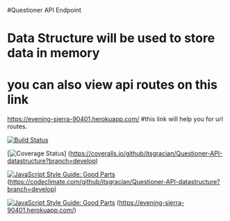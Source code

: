 #Questioner API Endpoint


# Data Structure will be used to store data in memory

# you can also view api routes on this link
https://evening-sierra-90401.herokuapp.com/
#this link will help you for url routes.

[![Build Status](https://travis-ci.org/itsgracian/Questioner-API-datastructure.svg?branch=develop)](https://travis-ci.org/itsgracian/Questioner-API-datastructure.svg?branch=develop)


[![Coverage Status](https://coveralls.io/repos/github/itsgracian/Questioner-API-datastructure/badge.svg?branch=develop)]
(https://coveralls.io/github/itsgracian/Questioner-API-datastructure?branch=develop)


[![JavaScript Style Guide: Good Parts](https://img.shields.io/badge/code%20style-goodparts-brightgreen.svg?style=flat)](https://codeclimate.com/github/itsgracian/Questioner-API-datastructure?branch=develop "view this repo on code climate")
(https://codeclimate.com/github/itsgracian/Questioner-API-datastructure?branch=develop)

[![JavaScript Style Guide: Good Parts](https://img.shields.io/badge/code%20style-goodparts-brightgreen.svg?style=flat)](https://evening-sierra-90401.herokuapp.com/ "you can watch API Route on heroku")
(https://evening-sierra-90401.herokuapp.com/)
